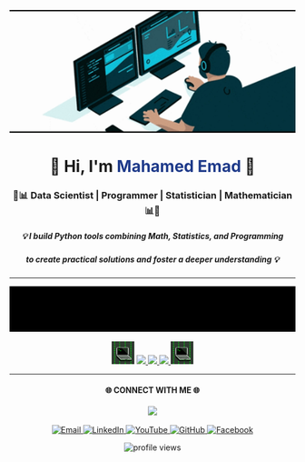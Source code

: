 <p align="center">
  <img src="https://raw.githubusercontent.com/mahamed-emad/Mahamed_Emad/main/data/coding.gif" width="750">
</p>

<h1 align="center">👋 Hi, I'm <span style="color:#1E3A8A;">Mahamed Emad</span> 👋</h1>
<h3 align="center">🤖📊 Data Scientist | Programmer | Statistician | Mathematician 📊🤖</h3>

<h5 align="center">💡 I build <b>Python</b> tools combining <b>Math</b>, <b>Statistics</b>, and <b>Programming </b></h5>
<h5 align="center">  to create practical solutions and foster a deeper understanding 💡</h5>

---

<p align="center">
  <img src="https://raw.githubusercontent.com/mahamed-emad/Mahamed_Emad/main/data/hello%20world.gif" width="900" />
</p>

<p align="center">
  <img src="https://raw.githubusercontent.com/mahamed-emad/Mahamed_Emad/main/data/comp.gif" width="40" alt="Left GIF">
  <a href="https://leetcode.com/u/mahamed-emad">
    <img src="https://img.shields.io/badge/LeetCode-1E3A8A?style=for-the-badge&logo=leetcode&logoColor=white" />
  </a>
  <a href="https://www.youtube.com/@Algo_Stack">
    <img src="https://img.shields.io/badge/YouTube-1E3A8A?style=for-the-badge&logo=youtube&logoColor=white" />
  </a>
  <a href="https://codewars.com/users/mahamed-emad">
    <img src="https://img.shields.io/badge/Codewars-1E3A8A?style=for-the-badge&logo=codewars&logoColor=white" />
  </a>
    <img src="https://raw.githubusercontent.com/mahamed-emad/Mahamed_Emad/main/data/comp.gif" width="40"alt="Right GIF">
</p>

---

<h4 align="center"> 🌐 CONNECT WITH ME 🌐</h4>
<p align="center">
  <img src="https://raw.githubusercontent.com/mahamed-emad/Mahamed_Emad/main/data/cover.gif" width="850"/>
</p>

<p align="center">
  <a href="mailto:mahamed.emad.barakat@gmail.com">
    <img src="https://img.shields.io/badge/Email-D14836?style=for-the-badge&logo=gmail&logoColor=white" alt="Email"/>
  </a>
  <a href="https://www.linkedin.com/in/Mahamed-Emad">
    <img src="https://img.shields.io/badge/LinkedIn-0077B5?style=for-the-badge&logo=linkedin&logoColor=white" alt="LinkedIn"/>
  </a>
  <a href="https://www.youtube.com/@Algo_Stack">
    <img src="https://img.shields.io/badge/YouTube-FF0000?style=for-the-badge&logo=youtube&logoColor=white" alt="YouTube"/>
  </a>
  <a href="https://github.com/Mahamed-Emad">
    <img src="https://img.shields.io/badge/GitHub-181717?style=for-the-badge&logo=github&logoColor=white" alt="GitHub"/>
  </a>
  <a href="https://facebook.com/Mahamed0Emad">
    <img src="https://img.shields.io/badge/Facebook-1877F2?style=for-the-badge&logo=facebook&logoColor=white" alt="Facebook"/>
  </a>
</p>

<p align="center">
  <img src="https://komarev.com/ghpvc/?username=Mahamed-Emad&label=Views&color=1E3A8A&style=flat-square" alt="profile views" />
</p>
